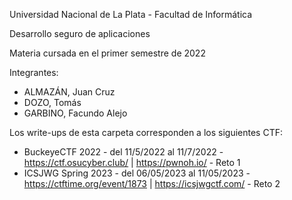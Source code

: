 Universidad Nacional de La Plata - Facultad de Informática

Desarrollo seguro de aplicaciones

Materia cursada en el primer semestre de 2022

Integrantes:

* ALMAZÁN, Juan Cruz
* DOZO, Tomás
* GARBINO, Facundo Alejo

Los write-ups de esta carpeta corresponden a los siguientes CTF:

* BuckeyeCTF 2022 - del 11/5/2022 al 11/7/2022 - https://ctf.osucyber.club/ | https://pwnoh.io/ - Reto 1
* ICSJWG Spring 2023 - del 06/05/2023 al 11/05/2023 - https://ctftime.org/event/1873 | https://icsjwgctf.com/ - Reto 2
